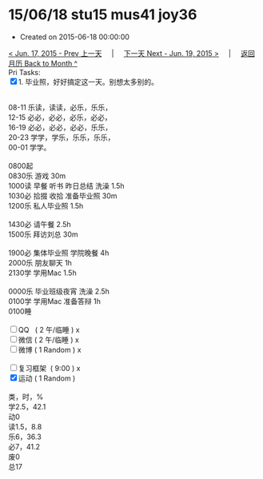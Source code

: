 # 15/06/18 stu15 mus41 joy36

- Created on 2015-06-18 00:00:00

[< Jun. 17, 2015 - Prev 上一天](/_archived/lifelogs/2015/06/d17.md) &nbsp; &nbsp; | &nbsp; &nbsp; [下一天 Next - Jun. 19, 2015 >](/_archived/lifelogs/2015/06/d19.md) &nbsp; &nbsp; |  &nbsp; &nbsp; [返回月历 Back to Month ^](/_archived/lifelogs/2015/06/index.md)
<br/>Pri Tasks:</strong><br clear="none"/><input type="checkbox" checked="true" />1. 毕业照，好好搞定这一天。别想太多别的。</div>    <div>        <div><br clear="none"/></div>08-11 乐读，读读，必乐，乐乐，    </div>    <div>12-15 必必，必必，必乐，必必，</div>    <div>16-19 必必，必必，必必，乐乐，</div>    <div>20-23 学学，学乐，乐乐，乐乐，</div>    <div>00-01 学学。</div>    <div>        <div><br clear="none"/></div>0800起    </div>    <div>0830乐 游戏 30m</div>    <div>1000读 早餐 听书 昨日总结 洗澡 1.5h</div>    <div>1030必 拾掇 收拾 准备毕业照 30m</div>    <div>1200乐 私人毕业照 1.5h</div>    <div><br/></div>    <div>1430必 请午餐 2.5h</div>    <div>1500乐 拜访刘总 30m</div>    <div><br/></div>    <div>1900必 集体毕业照 学院晚餐 4h</div>    <div>2000乐 朋友聊天 1h</div>    <div>2130学 学用Mac 1.5h</div>    <div><br/></div>    <div>0000乐 毕业班级夜宵 洗澡 2.5h</div>    <div>0100学 学用Mac 准备答辩 1h</div>    <div>0100睡</div>    <div><br clear="none"/></div>    <div><input type="checkbox" />QQ   ( 2 午/临睡 ) x</div>    <div><input type="checkbox" />微信 ( 2 午/临睡 ) x</div>    <div><input type="checkbox" />微博 ( 1 Random ) x</div>    <div><br clear="none"/></div>    <div><input type="checkbox" />复习框架  ( 9:00 ) x<br clear="none"/></div>    <div><input type="checkbox" checked="true" />运动 ( 1 Random ) </div>    <div>        <div><br clear="none"/></div>类，时，%<br clear="none"/>学2.5，42.1<br clear="none"/>动0<br clear="none"/>读1.5，8.8<br clear="none"/>乐6，36.3<br clear="none"/>必7，41.2<br clear="none"/>废0<br clear="none"/>总17</div>
